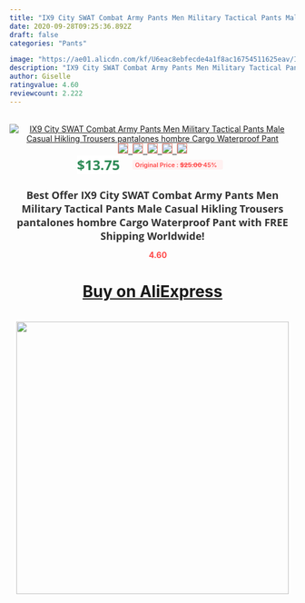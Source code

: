 ```yaml
---
title: "IX9 City SWAT Combat Army Pants Men Military Tactical Pants Male Casual Hikling Trousers pantalones hombre Cargo Waterproof Pant"
date: 2020-09-28T09:25:36.892Z
draft: false
categories: "Pants"

image: "https://ae01.alicdn.com/kf/U6eac8ebfecde4a1f8ac16754511625eav/IX9-City-SWAT-Combat-Army-Pants-Men-Military-Tactical-Pants-Male-Casual-Hikling-Trousers-pantalones-hombre.jpg"
description: "IX9 City SWAT Combat Army Pants Men Military Tactical Pants Male Casual Hikling Trousers pantalones hombre Cargo Waterproof Pant"
author: Giselle
ratingvalue: 4.60
reviewcount: 2.222
---
```

<br>
<div style="text-align: center;">
<a href="https://s.click.aliexpress.com/e/_AeNG7T" target="_blank" rel="nofollow noopener noreferrer"><img alt="IX9 City SWAT Combat Army Pants Men Military Tactical Pants Male Casual Hikling Trousers pantalones hombre Cargo Waterproof Pant" class="magnifier-image" src="https://ae01.alicdn.com/kf/U6eac8ebfecde4a1f8ac16754511625eav/IX9-City-SWAT-Combat-Army-Pants-Men-Military-Tactical-Pants-Male-Casual-Hikling-Trousers-pantalones-hombre.jpg_640x640.jpg">
<br>
<img style="border:1px solid salmon" src="https://ae01.alicdn.com/kf/U6eac8ebfecde4a1f8ac16754511625eav/IX9-City-SWAT-Combat-Army-Pants-Men-Military-Tactical-Pants-Male-Casual-Hikling-Trousers-pantalones-hombre.jpg_120x120.jpg">&nbsp;&nbsp;<img style="border:1px solid salmon" src="https://ae01.alicdn.com/kf/U199569f45b0649fba6db73000196ab8bP/IX9-City-SWAT-Combat-Army-Pants-Men-Military-Tactical-Pants-Male-Casual-Hikling-Trousers-pantalones-hombre.jpg_120x120.jpg">&nbsp;&nbsp;<img style="border:1px solid salmon" src="https://ae01.alicdn.com/kf/U2bac647ff46649e2a1d135dd4b4bef59T/IX9-City-SWAT-Combat-Army-Pants-Men-Military-Tactical-Pants-Male-Casual-Hikling-Trousers-pantalones-hombre.jpg_120x120.jpg">&nbsp;&nbsp;<img style="border:1px solid salmon" src="https://ae01.alicdn.com/kf/Uad1d5137ab2b48c589d29e5d24c9158ez/IX9-City-SWAT-Combat-Army-Pants-Men-Military-Tactical-Pants-Male-Casual-Hikling-Trousers-pantalones-hombre.jpg_120x120.jpg">&nbsp;&nbsp;<img style="border:1px solid salmon" src="https://ae01.alicdn.com/kf/U8669f280def44d90b1582d54b9abd0656/IX9-City-SWAT-Combat-Army-Pants-Men-Military-Tactical-Pants-Male-Casual-Hikling-Trousers-pantalones-hombre.jpg_120x120.jpg"></a></div><br0>
<div style="text-align: center;"><span style="background-color: white; border: 0px; box-sizing: border-box; color: seagreen; display: inline-block; font-family: &quot;open sans&quot; , &quot;arial&quot; , &quot;helvetica&quot; , sans-serif , &quot;heiti&quot;; font-size: 24px; font-stretch: inherit; font-weight: 700; line-height: inherit; margin: 0px 10px 0px 0px; padding: 0px; vertical-align: middle;">$13.75 </span>
<span style="background: rgb(255 , 241 , 241); border-radius: 3px; border: 0px; box-sizing: border-box; color: #ff4747; display: inline-block; font-family: inherit; font-size: 12px; font-stretch: inherit; font-style: inherit; font-variant: inherit; font-weight: 600; line-height: inherit; margin: 0px; padding: 2px 5px; transform: scale(0.9); vertical-align: middle;">Original Price : <b style="text-decoration: line-through;">$25.00 </b> 45%&nbsp;&nbsp;</span></div>
<h1 style="color: #333333; display: inline-block; font-family: &quot;open sans&quot; , &quot;arial&quot; , &quot;helvetica&quot; , sans-serif , &quot;heiti&quot;; font-size: 18px; font-stretch: inherit; font-weight: 700; text-align: center;">Best Offer IX9 City SWAT Combat Army Pants Men Military Tactical Pants Male Casual Hikling Trousers pantalones hombre Cargo Waterproof Pant with FREE Shipping Worldwide!</h1>
<div style="color: #ff4747; text-align: center;">
<img src="https://4.bp.blogspot.com/-M0ZcTcb-5uY/XleCXlxnR4I/AAAAAAAAAEc/OrjgMkXV1oMQFaCRZj5HQwOCBcu3w1FegCPcBGAYYCw/s1600/star.png" style="height: 15px;">&nbsp;<b>4.60</b></div>
<div class="button_cont" align="center"><a class="buynow_a" href="https://s.click.aliexpress.com/e/_AeNG7T" target="_blank" rel="nofollow noopener noreferrer"><H1>Buy on AliExpress</H1></a></div><br>
<div class="separator" style="clear: both; text-align: center;">
<img src="https://lh3.googleusercontent.com/-pTy5HemUv9M/XlePHvY0dAI/AAAAAAAAAE4/0nX5iRUoIWY8eMW9Dpxeirr157OZliDIgCLcBGAsYHQ/s1600/badge.gif" width="480">
</div>
